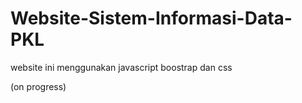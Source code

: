 # Website-Sistem-Informasi-Data-PKL


website ini menggunakan javascript boostrap dan css

(on progress)
